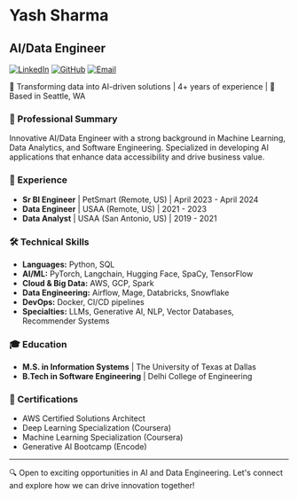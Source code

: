 # Yash Sharma
## AI/Data Engineer

[![LinkedIn](https://img.shields.io/badge/LinkedIn-yashk1-blue?style=flat-square&logo=linkedin)](https://linkedin.com/in/yashk1)
[![GitHub](https://img.shields.io/badge/GitHub-yashk1-181717?style=flat-square&logo=github)](https://github.com/yashk1)
[![Email](https://img.shields.io/badge/Email-yash95kumar%40gmail.com-red?style=flat-square&logo=gmail)](mailto:yash95kumar@gmail.com)

🌟 Transforming data into AI-driven solutions | 4+ years of experience | 📍 Based in Seattle, WA

### 🚀 Professional Summary
Innovative AI/Data Engineer with a strong background in Machine Learning, Data Analytics, and Software Engineering. Specialized in developing AI applications that enhance data accessibility and drive business value.

### 💼 Experience
- **Sr BI Engineer** | PetSmart (Remote, US) | April 2023 - April 2024
- **Data Engineer** | USAA (Remote, US) | 2021 - 2023
- **Data Analyst** | USAA (San Antonio, US) | 2019 - 2021


### 🛠️ Technical Skills
- **Languages:** Python, SQL
- **AI/ML:** PyTorch, Langchain, Hugging Face, SpaCy, TensorFlow
- **Cloud & Big Data:** AWS, GCP, Spark
- **Data Engineering:** Airflow, Mage, Databricks, Snowflake
- **DevOps:** Docker, CI/CD pipelines
- **Specialties:** LLMs, Generative AI, NLP, Vector Databases, Recommender Systems

### 🎓 Education
- **M.S. in Information Systems** | The University of Texas at Dallas
- **B.Tech in Software Engineering** | Delhi College of Engineering

### 📜 Certifications
- AWS Certified Solutions Architect
- Deep Learning Specialization (Coursera)
- Machine Learning Specialization (Coursera)
- Generative AI Bootcamp (Encode)

---

🔍 Open to exciting opportunities in AI and Data Engineering. Let's connect and explore how we can drive innovation together!
